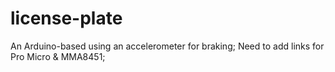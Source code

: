 # license-plate
An Arduino-based using an accelerometer for braking;
Need to add links for Pro Micro & MMA8451;
